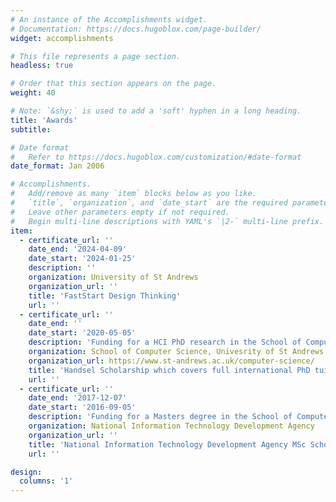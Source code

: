 ```yaml
---
# An instance of the Accomplishments widget.
# Documentation: https://docs.hugoblox.com/page-builder/
widget: accomplishments

# This file represents a page section.
headless: true

# Order that this section appears on the page.
weight: 40

# Note: `&shy;` is used to add a 'soft' hyphen in a long heading.
title: 'Awards'
subtitle:

# Date format
#   Refer to https://docs.hugoblox.com/customization/#date-format
date_format: Jan 2006

# Accomplishments.
#   Add/remove as many `item` blocks below as you like.
#   `title`, `organization`, and `date_start` are the required parameters.
#   Leave other parameters empty if not required.
#   Begin multi-line descriptions with YAML's `|2-` multi-line prefix.
item:
  - certificate_url: ''
    date_end: '2024-04-09'
    date_start: '2024-01-25'
    description: ''
    organization: University of St Andrews
    organization_url: ''
    title: 'FastStart Design Thinking'
    url: ''
  - certificate_url: ''
    date_end: ''
    date_start: '2020-05-05'
    description: 'Funding for a HCI PhD research in the School of Computer Science.' 
    organization: School of Computer Science, Univesrity of St Andrews
    organization_url: https://www.st-andrews.ac.uk/computer-science/
    title: 'Handsel Scholarship which covers full international PhD tuition fees'
    url: ''
  - certificate_url: ''
    date_end: '2017-12-07'
    date_start: '2016-09-05'
    description: 'Funding for a Masters degree in the School of Computer Science.'
    organization: National Information Technology Development Agency
    organization_url: ''
    title: 'National Information Technology Development Agency MSc Scholarship Award'
    url: ''

design:
  columns: '1'
---
```

